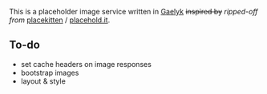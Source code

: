 This is a placeholder image service written in [Gaelyk][3] <s>inspired by</s> _ripped-off from_ [placekitten][1] / [placehold.it][2].
	
## To-do

* set cache headers on image responses
* bootstrap images
* layout & style

[1]:http://placekitten.com/
[2]:http://placehold.it/
[3]:http://gaelyk.appspot.com/
